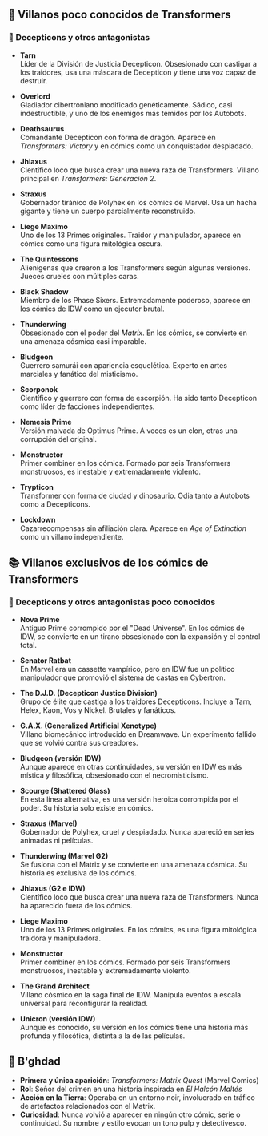 ## 🤖 Villanos poco conocidos de Transformers

### 🦾 Decepticons y otros antagonistas

- **Tarn**  
  Líder de la División de Justicia Decepticon. Obsesionado con castigar a los traidores, usa una máscara de Decepticon y tiene una voz capaz de destruir.

- **Overlord**  
  Gladiador cibertroniano modificado genéticamente. Sádico, casi indestructible, y uno de los enemigos más temidos por los Autobots.

- **Deathsaurus**  
  Comandante Decepticon con forma de dragón. Aparece en *Transformers: Victory* y en cómics como un conquistador despiadado.

- **Jhiaxus**  
  Científico loco que busca crear una nueva raza de Transformers. Villano principal en *Transformers: Generación 2*.

- **Straxus**  
  Gobernador tiránico de Polyhex en los cómics de Marvel. Usa un hacha gigante y tiene un cuerpo parcialmente reconstruido.

- **Liege Maximo**  
  Uno de los 13 Primes originales. Traidor y manipulador, aparece en cómics como una figura mitológica oscura.

- **The Quintessons**  
  Alienígenas que crearon a los Transformers según algunas versiones. Jueces crueles con múltiples caras.

- **Black Shadow**  
  Miembro de los Phase Sixers. Extremadamente poderoso, aparece en los cómics de IDW como un ejecutor brutal.

- **Thunderwing**  
  Obsesionado con el poder del *Matrix*. En los cómics, se convierte en una amenaza cósmica casi imparable.

- **Bludgeon**  
  Guerrero samurái con apariencia esquelética. Experto en artes marciales y fanático del misticismo.

- **Scorponok**  
  Científico y guerrero con forma de escorpión. Ha sido tanto Decepticon como líder de facciones independientes.

- **Nemesis Prime**  
  Versión malvada de Optimus Prime. A veces es un clon, otras una corrupción del original.

- **Monstructor**  
  Primer combiner en los cómics. Formado por seis Transformers monstruosos, es inestable y extremadamente violento.

- **Trypticon**  
  Transformer con forma de ciudad y dinosaurio. Odia tanto a Autobots como a Decepticons.

- **Lockdown**  
  Cazarrecompensas sin afiliación clara. Aparece en *Age of Extinction* como un villano independiente.

## 📚 Villanos exclusivos de los cómics de Transformers

### 🦾 Decepticons y otros antagonistas poco conocidos

- **Nova Prime**  
  Antiguo Prime corrompido por el "Dead Universe". En los cómics de IDW, se convierte en un tirano obsesionado con la expansión y el control total.

- **Senator Ratbat**  
  En Marvel era un cassette vampírico, pero en IDW fue un político manipulador que promovió el sistema de castas en Cybertron.

- **The D.J.D. (Decepticon Justice Division)**  
  Grupo de élite que castiga a los traidores Decepticons. Incluye a Tarn, Helex, Kaon, Vos y Nickel. Brutales y fanáticos.

- **G.A.X. (Generalized Artificial Xenotype)**  
  Villano biomecánico introducido en Dreamwave. Un experimento fallido que se volvió contra sus creadores.

- **Bludgeon (versión IDW)**  
  Aunque aparece en otras continuidades, su versión en IDW es más mística y filosófica, obsesionado con el necromisticismo.

- **Scourge (Shattered Glass)**  
  En esta línea alternativa, es una versión heroica corrompida por el poder. Su historia solo existe en cómics.

- **Straxus (Marvel)**  
  Gobernador de Polyhex, cruel y despiadado. Nunca apareció en series animadas ni películas.

- **Thunderwing (Marvel G2)**  
  Se fusiona con el Matrix y se convierte en una amenaza cósmica. Su historia es exclusiva de los cómics.

- **Jhiaxus (G2 e IDW)**  
  Científico loco que busca crear una nueva raza de Transformers. Nunca ha aparecido fuera de los cómics.

- **Liege Maximo**  
  Uno de los 13 Primes originales. En los cómics, es una figura mitológica traidora y manipuladora.

- **Monstructor**  
  Primer combiner en los cómics. Formado por seis Transformers monstruosos, inestable y extremadamente violento.

- **The Grand Architect**  
  Villano cósmico en la saga final de IDW. Manipula eventos a escala universal para reconfigurar la realidad.

- **Unicron (versión IDW)**  
  Aunque es conocido, su versión en los cómics tiene una historia más profunda y filosófica, distinta a la de las películas.

## 🧠 B'ghdad

- **Primera y única aparición**: *Transformers: Matrix Quest* (Marvel Comics)
- **Rol**: Señor del crimen en una historia inspirada en *El Halcón Maltés*
- **Acción en la Tierra**: Operaba en un entorno noir, involucrado en tráfico de artefactos relacionados con el Matrix.
- **Curiosidad**: Nunca volvió a aparecer en ningún otro cómic, serie o continuidad. Su nombre y estilo evocan un tono pulp y detectivesco.
